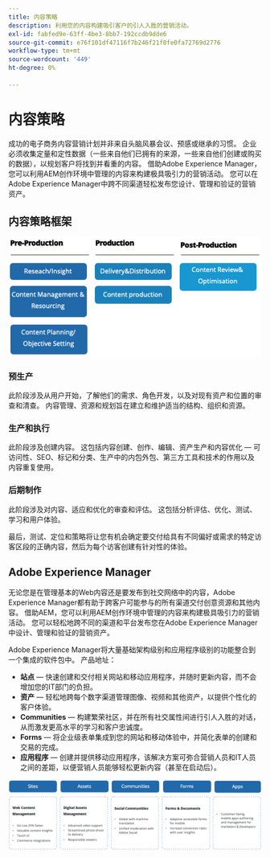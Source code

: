 ```yaml
---
title: 内容策略
description: 利用您的内容构建吸引客户的引人入胜的营销活动。
exl-id: fabfed9e-63ff-4be3-8bb7-192ccdb9dde6
source-git-commit: e76f101df47116f7b246f21f0fe0fa72769d2776
workflow-type: tm+mt
source-wordcount: '449'
ht-degree: 0%

---
```


# 内容策略

成功的电子商务内容营销计划并非来自头脑风暴会议、预感或继承的习惯。 企业必须收集定量和定性数据（一些来自他们已拥有的来源，一些来自他们创建或购买的数据），以规划客户将找到并看重的内容。 借助Adobe Experience Manager，您可以利用AEM创作环境中管理的内容来构建极具吸引力的营销活动。 您可以在Adobe Experience Manager中跨不同渠道轻松发布您设计、管理和验证的营销资产。

## 内容策略框架

![内容策略框架图](../../assets/playbooks/content-strategy-framework.png)

### 预生产

此阶段涉及从用户开始，了解他们的需求、角色开发，以及对现有资产和位置的审查和清查。 内容管理、资源和规划旨在建立和维护适当的结构、组织和资源。

### 生产和执行

此阶段涉及创建内容。 这包括内容创建、创作、编辑、资产生产和内容优化 — 可访问性、SEO、标记和分类、生产中的内包外包、第三方工具和技术的作用以及内容重复使用。

### 后期制作

此阶段涉及对内容、适应和优化的审查和评估。 这包括分析评估、优化、测试、学习和用户体验。

最后，测试、定位和策略将让您有机会确定要交付给具有不同偏好或需求的特定访客区段的正确内容，然后为每个访客创建有针对性的体验。

## Adobe Experience Manager

无论您是在管理基本的Web内容还是要发布到社交网络中的内容，Adobe Experience Manager都有助于跨客户可能参与的所有渠道交付创意资源和其他内容。 借助AEM，您可以利用AEM创作环境中管理的内容来构建极具吸引力的营销活动。 您可以轻松地跨不同的渠道和平台发布您在Adobe Experience Manager中设计、管理和验证的营销资产。

Adobe Experience Manager将大量基础架构级别和应用程序级别的功能整合到一个集成的软件包中。 产品地址：

- **站点** — 快速创建和交付相关网站和移动应用程序，并随时更新内容，而不会增加您的IT部门的负担。
- **资产** — 轻松地跨每个数字渠道管理图像、视频和其他资产，以提供个性化的客户体验。
- **Communities** — 构建繁荣社区，并在所有社交属性间进行引人入胜的对话，从而激发更高水平的学习和客户忠诚度。
- **Forms** — 将企业级表单集成到您的网站和移动体验中，并简化表单的创建和交易的完成。
- **应用程序** — 创建并提供移动应用程序，该解决方案可弥合营销人员和IT人员之间的差距，以便营销人员能够轻松更新内容（甚至在启动后）。

![内容策略框架图](../../assets/playbooks/content-strategy-framework2.png)
